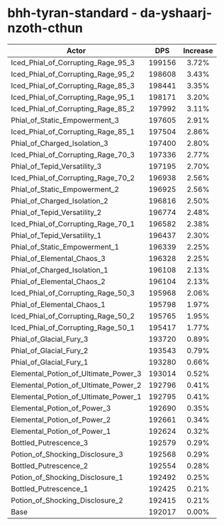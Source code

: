 # bhh-tyran-standard - da-yshaarj-nzoth-cthun
| Actor | DPS | Increase |
|---|:---:|:---:|
|Iced_Phial_of_Corrupting_Rage_95_3|199156|3.72%|
|Iced_Phial_of_Corrupting_Rage_95_2|198608|3.43%|
|Iced_Phial_of_Corrupting_Rage_85_3|198441|3.35%|
|Iced_Phial_of_Corrupting_Rage_95_1|198171|3.20%|
|Iced_Phial_of_Corrupting_Rage_85_2|197992|3.11%|
|Phial_of_Static_Empowerment_3|197605|2.91%|
|Iced_Phial_of_Corrupting_Rage_85_1|197504|2.86%|
|Phial_of_Charged_Isolation_3|197400|2.80%|
|Iced_Phial_of_Corrupting_Rage_70_3|197336|2.77%|
|Phial_of_Tepid_Versatility_3|197195|2.70%|
|Iced_Phial_of_Corrupting_Rage_70_2|196938|2.56%|
|Phial_of_Static_Empowerment_2|196925|2.56%|
|Phial_of_Charged_Isolation_2|196816|2.50%|
|Phial_of_Tepid_Versatility_2|196774|2.48%|
|Iced_Phial_of_Corrupting_Rage_70_1|196582|2.38%|
|Phial_of_Tepid_Versatility_1|196437|2.30%|
|Phial_of_Static_Empowerment_1|196339|2.25%|
|Phial_of_Elemental_Chaos_3|196328|2.25%|
|Phial_of_Charged_Isolation_1|196108|2.13%|
|Phial_of_Elemental_Chaos_2|196104|2.13%|
|Iced_Phial_of_Corrupting_Rage_50_3|195968|2.06%|
|Phial_of_Elemental_Chaos_1|195798|1.97%|
|Iced_Phial_of_Corrupting_Rage_50_2|195765|1.95%|
|Iced_Phial_of_Corrupting_Rage_50_1|195417|1.77%|
|Phial_of_Glacial_Fury_3|193720|0.89%|
|Phial_of_Glacial_Fury_2|193543|0.79%|
|Phial_of_Glacial_Fury_1|193280|0.66%|
|Elemental_Potion_of_Ultimate_Power_3|193014|0.52%|
|Elemental_Potion_of_Ultimate_Power_2|192796|0.41%|
|Elemental_Potion_of_Ultimate_Power_1|192795|0.41%|
|Elemental_Potion_of_Power_3|192690|0.35%|
|Elemental_Potion_of_Power_2|192661|0.34%|
|Elemental_Potion_of_Power_1|192624|0.32%|
|Bottled_Putrescence_3|192579|0.29%|
|Potion_of_Shocking_Disclosure_3|192568|0.29%|
|Bottled_Putrescence_2|192554|0.28%|
|Potion_of_Shocking_Disclosure_1|192492|0.25%|
|Bottled_Putrescence_1|192425|0.21%|
|Potion_of_Shocking_Disclosure_2|192415|0.21%|
|Base|192017|0.00%|
